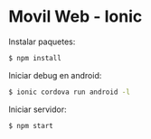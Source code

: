 # Movil Web - Ionic

Instalar paquetes:
```sh
$ npm install
```

Iniciar debug en android:
```sh
$ ionic cordova run android -l
```

Iniciar servidor:
```sh
$ npm start
```